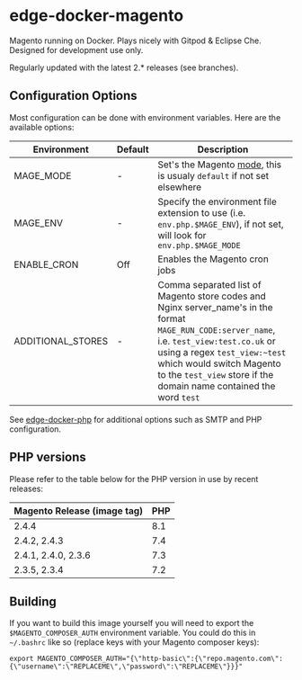 # edge-docker-magento
Magento running on Docker. Plays nicely with Gitpod & Eclipse Che. Designed for development use only.

Regularly updated with the latest 2.* releases (see branches).

## Configuration Options
Most configuration can be done with environment variables. Here are the available options:

| Environment       | Default | Description |
| -------------     | ------- | --- |
| MAGE_MODE         | -       | Set's the Magento [mode](http://devdocs.magento.com/guides/v2.3/config-guide/bootstrap/magento-modes.html), this is usualy `default` if not set elsewhere |
| MAGE_ENV          | -       | Specify the environment file extension to use (i.e. `env.php.$MAGE_ENV`),  if not set, will look for `env.php.$MAGE_MODE` |
| ENABLE_CRON       | Off     | Enables the Magento cron jobs |
| ADDITIONAL_STORES | -       | Comma separated list of Magento store codes and Nginx server_name's in the format `MAGE_RUN_CODE:server_name`, i.e. `test_view:test.co.uk` or using a regex `test_view:~test` which would switch Magento to the `test_view` store if the domain name contained the word `test` |

See [edge-docker-php](https://github.com/outeredge/edge-docker-php) for additional options such as SMTP and PHP configuration.

## PHP versions

Please refer to the table below for the PHP version in use by recent releases:

| Magento Release (image tag)   | PHP     |
| ----------------------------- | ------- |
| 2.4.4                         | 8.1     |
| 2.4.2, 2.4.3                  | 7.4     |
| 2.4.1, 2.4.0, 2.3.6           | 7.3     |
| 2.3.5, 2.3.4                  | 7.2     |

## Building

If you want to build this image yourself you will need to export the `$MAGENTO_COMPOSER_AUTH` environment variable. You could do this in `~/.bashrc` like so (replace keys with your Magento composer keys):

```
export MAGENTO_COMPOSER_AUTH="{\"http-basic\":{\"repo.magento.com\":{\"username\":\"REPLACEME\",\"password\":\"REPLACEME\"}}}"
```
